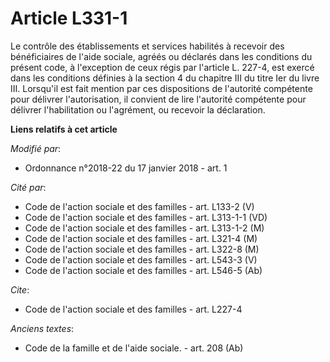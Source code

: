 # Article L331-1

Le contrôle des établissements et services habilités à recevoir des bénéficiaires de l'aide sociale, agréés ou déclarés dans
les conditions du présent code, à l'exception de ceux régis par l'article L. 227-4, est exercé dans les conditions définies à
la section 4 du chapitre III du titre Ier du livre III. Lorsqu'il est fait mention par ces dispositions de l'autorité
compétente pour délivrer l'autorisation, il convient de lire l'autorité compétente pour délivrer l'habilitation ou
l'agrément, ou recevoir la déclaration.

**Liens relatifs à cet article**

_Modifié par_:

  - Ordonnance n°2018-22 du 17 janvier 2018 - art. 1

_Cité par_:

  - Code de l'action sociale et des familles - art. L133-2 (V)
  - Code de l'action sociale et des familles - art. L313-1-1 (VD)
  - Code de l'action sociale et des familles - art. L313-1-2 (M)
  - Code de l'action sociale et des familles - art. L321-4 (M)
  - Code de l'action sociale et des familles - art. L322-8 (M)
  - Code de l'action sociale et des familles - art. L543-3 (V)
  - Code de l'action sociale et des familles - art. L546-5 (Ab)

_Cite_:

  - Code de l'action sociale et des familles - art. L227-4

_Anciens textes_:

  - Code de la famille et de l'aide sociale. - art. 208 (Ab)
